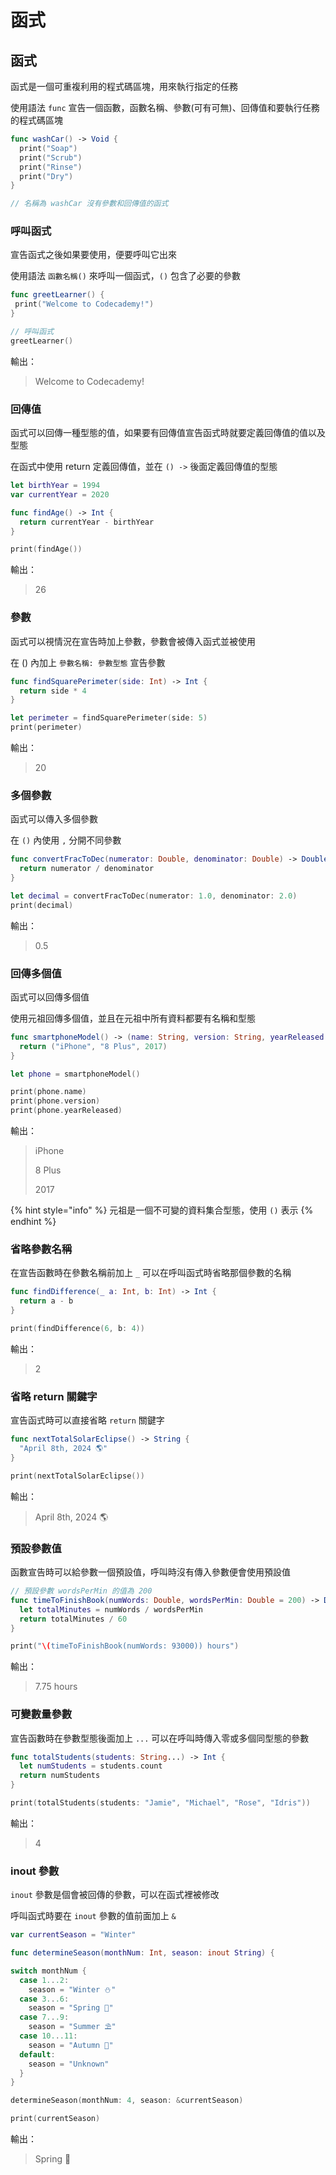 # 函式

## 函式

函式是一個可重複利用的程式碼區塊，用來執行指定的任務

使用語法 `func` 宣告一個函數，函數名稱、參數(可有可無)、回傳值和要執行任務的程式碼區塊

```swift
func washCar() -> Void {
  print("Soap")
  print("Scrub")
  print("Rinse")
  print("Dry")
}

// 名稱為 washCar 沒有參數和回傳值的函式
```

### 呼叫函式

宣告函式之後如果要使用，便要呼叫它出來

使用語法 `函數名稱()` 來呼叫一個函式，`()` 包含了必要的參數

```swift
func greetLearner() {
 print("Welcome to Codecademy!")
}

// 呼叫函式
greetLearner() 
```

輸出：

> Welcome to Codecademy!

### 回傳值

函式可以回傳一種型態的值，如果要有回傳值宣告函式時就要定義回傳值的值以及型態

在函式中使用 return 定義回傳值，並在 `() ->` 後面定義回傳值的型態

```swift
let birthYear = 1994
var currentYear = 2020

func findAge() -> Int {
  return currentYear - birthYear
}

print(findAge())
```

輸出：

> 26

### 參數

函式可以視情況在宣告時加上參數，參數會被傳入函式並被使用

在 () 內加上 `參數名稱: 參數型態` 宣告參數

```swift
func findSquarePerimeter(side: Int) -> Int {
  return side * 4
} 

let perimeter = findSquarePerimeter(side: 5)
print(perimeter)
```

輸出：

> 20

### 多個參數

函式可以傳入多個參數

在 `()` 內使用 `,` 分開不同參數

```swift
func convertFracToDec(numerator: Double, denominator: Double) -> Double {
  return numerator / denominator
} 

let decimal = convertFracToDec(numerator: 1.0, denominator: 2.0) 
print(decimal)
```

輸出：

> 0.5

### 回傳多個值

函式可以回傳多個值

使用元祖回傳多個值，並且在元祖中所有資料都要有名稱和型態

```swift
func smartphoneModel() -> (name: String, version: String, yearReleased: Int) {
  return ("iPhone", "8 Plus", 2017)
}

let phone = smartphoneModel()

print(phone.name)
print(phone.version)
print(phone.yearReleased)
```

輸出：

> iPhone
>
> 8 Plus
>
> 2017

{% hint style="info" %}
元祖是一個不可變的資料集合型態，使用 `()` 表示
{% endhint %}

### 省略參數名稱

在宣告函數時在參數名稱前加上 `_` 可以在呼叫函式時省略那個參數的名稱

```swift
func findDifference(_ a: Int, b: Int) -> Int {
  return a - b
}

print(findDifference(6, b: 4))
```

輸出：

> 2

### 省略 return 關鍵字

宣告函式時可以直接省略 `return` 關鍵字

```swift
func nextTotalSolarEclipse() -> String {
  "April 8th, 2024 🌎"
}

print(nextTotalSolarEclipse())
```

輸出：

> April 8th, 2024 🌎

### 預設參數值

函數宣告時可以給參數一個預設值，呼叫時沒有傳入參數便會使用預設值

```swift
// 預設參數 wordsPerMin 的值為 200
func timeToFinishBook(numWords: Double, wordsPerMin: Double = 200) -> Double {
  let totalMinutes = numWords / wordsPerMin 
  return totalMinutes / 60 
}

print("\(timeToFinishBook(numWords: 93000)) hours")
```

輸出：

> 7.75 hours

### 可變數量參數

宣告函數時在參數型態後面加上 `...` 可以在呼叫時傳入零或多個同型態的參數

```swift
func totalStudents(students: String...) -> Int {
  let numStudents = students.count
  return numStudents
}

print(totalStudents(students: "Jamie", "Michael", "Rose", "Idris"))
```

輸出：

> 4

### inout 參數

`inout` 參數是個會被回傳的參數，可以在函式裡被修改

呼叫函式時要在 `inout` 參數的值前面加上 `&`

```swift
var currentSeason = "Winter" 

func determineSeason(monthNum: Int, season: inout String) {

switch monthNum {
  case 1...2:
    season = "Winter ⛄️" 
  case 3...6:
    season = "Spring 🌱"
  case 7...9:
    season = "Summer ⛱"
  case 10...11: 
    season = "Autumn 🍂"
  default: 
    season = "Unknown"
  } 
} 

determineSeason(monthNum: 4, season: &currentSeason)

print(currentSeason)
```

輸出：

> Spring 🌱
